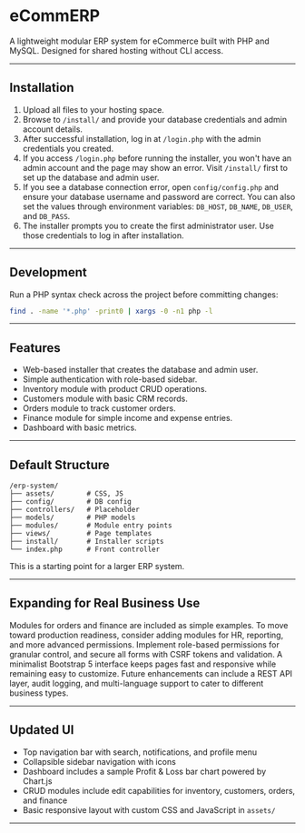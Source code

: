 # eCommERP

A lightweight modular ERP system for eCommerce built with PHP and MySQL. Designed for shared hosting without CLI access.

---

## Installation

1. Upload all files to your hosting space.
2. Browse to `/install/` and provide your database credentials and admin account details.
3. After successful installation, log in at `/login.php` with the admin credentials you created.
4. If you access `/login.php` before running the installer, you won't have an admin account and the page may show an error. Visit `/install/` first to set up the database and admin user.
5. If you see a database connection error, open `config/config.php` and ensure your database username and password are correct. You can also set the values through environment variables: `DB_HOST`, `DB_NAME`, `DB_USER`, and `DB_PASS`.
6. The installer prompts you to create the first administrator user. Use those credentials to log in after installation.

---

## Development

Run a PHP syntax check across the project before committing changes:

```sh
find . -name '*.php' -print0 | xargs -0 -n1 php -l
```

---

## Features

* Web-based installer that creates the database and admin user.
* Simple authentication with role-based sidebar.
* Inventory module with product CRUD operations.
* Customers module with basic CRM records.
* Orders module to track customer orders.
* Finance module for simple income and expense entries.
* Dashboard with basic metrics.

---

## Default Structure

```
/erp-system/
├── assets/        # CSS, JS
├── config/        # DB config
├── controllers/   # Placeholder
├── models/        # PHP models
├── modules/       # Module entry points
├── views/         # Page templates
├── install/       # Installer scripts
└── index.php      # Front controller
```

This is a starting point for a larger ERP system.

---

## Expanding for Real Business Use

Modules for orders and finance are included as simple examples. To move toward production readiness, consider adding modules for HR, reporting, and more advanced permissions. Implement role-based permissions for granular control, and secure all forms with CSRF tokens and validation. A minimalist Bootstrap 5 interface keeps pages fast and responsive while remaining easy to customize. Future enhancements can include a REST API layer, audit logging, and multi-language support to cater to different business types.

---

## Updated UI

* Top navigation bar with search, notifications, and profile menu
* Collapsible sidebar navigation with icons
* Dashboard includes a sample Profit & Loss bar chart powered by Chart.js
* CRUD modules include edit capabilities for inventory, customers, orders, and finance
* Basic responsive layout with custom CSS and JavaScript in `assets/`

---

